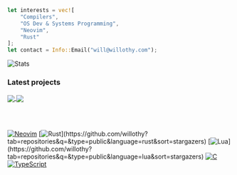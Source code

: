 ```rust
let interests = vec![
    "Compilers",
    "OS Dev & Systems Programming",
    "Neovim",
    "Rust"
];
let contact = Info::Email("will@willothy.com");
```


![Stats](https://github-readme-stats-git-masterrstaa-rickstaa.vercel.app/api?username=willothy&layout=compact)

### Latest projects

<a href="https://github.com/willothy/sesh">
  <img align="center" src="https://github-readme-stats.vercel.app/api/pin/?username=willothy&repo=sesh" />
</a>
<a href="https://github.com/willothy/wezterm.nvim">
  <img align="center" src="https://github-readme-stats.vercel.app/api/pin/?username=willothy&repo=wezterm.nvim" />
</a>

<br /><br />

[![Neovim](https://img.shields.io/badge/NeoVim-%2357A143.svg?&style=for-the-badge&logo=neovim&logoColor=white)](https://github.com/willothy?tab=repositories&q=nvim&type=public&language=&sort=stargazers)
[![Rust](https://img.shields.io/badge/Rust-black?style=for-the-badge&logo=rust&logoColor=#E57324")](https://github.com/willothy?tab=repositories&q=&type=public&language=rust&sort=stargazers)
[![Lua](https://img.shields.io/badge/Lua-2C2D72?style=for-the-badge&logo=lua&logoColor=white")](https://github.com/willothy?tab=repositories&q=&type=public&language=lua&sort=stargazers)
[![C](https://img.shields.io/badge/C-00599C?style=for-the-badge&logo=c&logoColor=white)](https://github.com/willothy?tab=repositories&q=&type=&language=c&sort=stargazers)
[![TypeScript](https://img.shields.io/badge/TypeScript-007ACC?style=for-the-badge&logo=typescript&logoColor=white)](https://github.com/willothy?tab=repositories&q=&type=&language=typescript&sort=stargazers)

